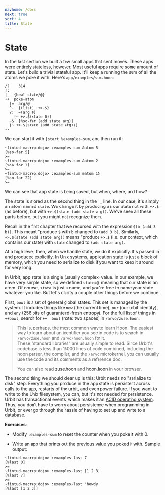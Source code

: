 ```yaml
---
navhome: /docs
next: true
sort: 4
title: State
---
```


# State

In the last section we built a few small apps that sent moves.
These apps were entirely stateless, however.  Most useful apps
require some amount of state.  Let's build a trivial stateful
app.  It'll keep a running the sum of all the atoms we poke it with.
Here's `app/examples/sum.hoon`:

```
/?    314
!:
|_  {bowl state/@}
++  poke-atom
  |=  arg/@
  ^-  {(list) _+>.$}
  ?:  =(arg 0)  
    [~ +>.$(state 0)]
  ~&  [%so-far (add state arg)]
  [~ +>.$(state (add state arg))]
--
```

We can start it with `|start %examples-sum`, and then run it:

```
~fintud-macrep:dojo> :examples-sum &atom 5
[%so-far 5]
>=
~fintud-macrep:dojo> :examples-sum &atom 2
[%so-far 7]
>=
~fintud-macrep:dojo> :examples-sum &atom 15
[%so-far 22]
>=
```

We can see that app state is being saved, but when, where, and
how?

The state is stored as the second thing in the `|_` line.  In our
case, it's simply an atom named `state`.  We change it by
producing as our state not with `+>.$` (as before), but with `+>.$(state (add state arg))`.  We've seen all these parts before, but you might not
recognize them.

Recall in the first chapter that we recursed with the expression
`$(b (add 3 b))`.  This meant "produce `$` with `b` changed to
`(add 3 b)`.  Similarly, `+>.$(state (add state arg))` means
"produce `+>.$` (i.e. our context, which contains our state) with
`state` changed to `(add state arg)`.

At a high level, then, when we handle state, we do it explicitly.
It's passed in and produced explicitly.  In Unix systems,
application state is just a block of memory, which you need to
serialize to disk if you want to keep it around for very long.

In Urbit, app state is a single (usually complex) value.  In our
example, we have very simple state, so we defined `state=@`,
meaning that our state is an atom.  Of course, `state` is just a
name, and you're free to name your state whatever you like. But
let's clarify a couple other things before we continue.

First, `bowl` is a set of general global states. This set is 
managed by the system.  It includes things like `now` (the 
current time), `our` (our urbit identity), and `eny` (256 bits
of guaranteed-fresh entropy).  For the full list of things in 
`++bowl`, search for `++  bowl` (note: two spaces) in 
`/arvo/zuse.hoon`.

> This is, perhaps, the most common way to learn Hoon.
> The easiest way to learn about an identifier you see in code 
> is to search in `/arvo/zuse.hoon` and `/arvo/hoon.hoon` for it.  
> These "standard libraries" are usually simple to read.  Since
> Urbit's codebase is less than 15000 lines of code combined,
> including the hoon parser, the compiler, and the
> `/arvo` microkernel, you can usually use the code and its
> comments as a reference doc.
>
> You can also read [zuse.hoon](https://github.com/urbit/arvo/blob/master/arvo/zuse.hoon) and [hoon.hoon](https://github.com/urbit/arvo/blob/master/arvo/hoon.hoon) in your browser.

The second thing we should clear up is this: 
Urbit needs no "serialize to disk" step.
Everything you produce in the app state is persistent across
calls to the app, restarts of the urbit, and even power failure.
If you want to write to the Unix filesystem, you can, but it's not
needed for persistence.  Urbit has transactional events, which
makes it an [ACID operating system](https://en.wikipedia.org/wiki/ACID).  Thus, you don't have to
worry about persistence when programming in Urbit, or ever go
through the hassle of having to set up and write to a database.

**Exercises**:

- Modify `:examples-sum` to reset the counter when you poke it with 0.

- Write an app that prints out the previous value you poked it
  with.  Sample output:

```
~fintud-macrep:dojo> :examples-last 7
[%last 0]
>=
~fintud-macrep:dojo> :examples-last [1 2 3]
[%last 7]
>=
~fintud-macrep:dojo> :examples-last 'howdy'
[%last [1 2 3]]
